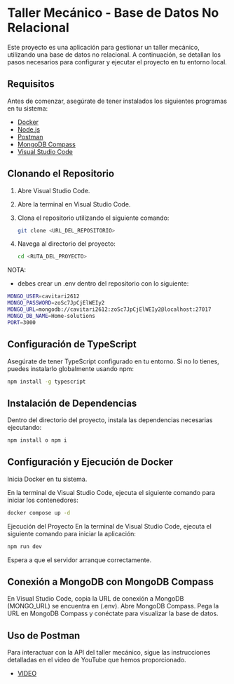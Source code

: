 # Taller Mecánico - Base de Datos No Relacional

Este proyecto es una aplicación para gestionar un taller mecánico, utilizando una base de datos no relacional. A continuación, se detallan los pasos necesarios para configurar y ejecutar el proyecto en tu entorno local.

## Requisitos

Antes de comenzar, asegúrate de tener instalados los siguientes programas en tu sistema:

- [Docker](https://www.docker.com/get-started)
- [Node.js](https://nodejs.org/)
- [Postman](https://www.postman.com/downloads/)
- [MongoDB Compass](https://www.mongodb.com/try/download/compass)
- [Visual Studio Code](https://code.visualstudio.com/)

## Clonando el Repositorio

1. Abre Visual Studio Code.
2. Abre la terminal en Visual Studio Code.
3. Clona el repositorio utilizando el siguiente comando:

    ```sh
    git clone <URL_DEL_REPOSITORIO>
    ```

4. Navega al directorio del proyecto:

    ```sh
    cd <RUTA_DEL_PROYECTO>
    ```
    
NOTA:
- debes crear un .env dentro del repositorio con lo siguiente:
```sh
MONGO_USER=cavitari2612
MONGO_PASSWORD=zoSc7JpCjElWEIy2
MONGO_URL=mongodb://cavitari2612:zoSc7JpCjElWEIy2@localhost:27017
MONGO_DB_NAME=Home-solutions
PORT=3000
```
## Configuración de TypeScript

Asegúrate de tener TypeScript configurado en tu entorno. Si no lo tienes, puedes instalarlo globalmente usando npm:
```sh
npm install -g typescript
```
## Instalación de Dependencias
Dentro del directorio del proyecto, instala las dependencias necesarias ejecutando:

```sh
npm install o npm i
```
## Configuración y Ejecución de Docker
Inicia Docker en tu sistema.

En la terminal de Visual Studio Code, ejecuta el siguiente comando para iniciar los contenedores:

```sh
docker compose up -d
```
Ejecución del Proyecto
En la terminal de Visual Studio Code, ejecuta el siguiente comando para iniciar la aplicación:

```sh
npm run dev
```
Espera a que el servidor arranque correctamente.

## Conexión a MongoDB con MongoDB Compass
En Visual Studio Code, copia la URL de conexión a MongoDB (MONGO_URL) se encuentra en (.env).
Abre MongoDB Compass.
Pega la URL en MongoDB Compass y conéctate para visualizar la base de datos.

## Uso de Postman
Para interactuar con la API del taller mecánico, sigue las instrucciones detalladas en el video de YouTube que hemos proporcionado.
- [VIDEO](https://www.youtube.com/watch?v=dMWlUbNePM4)
